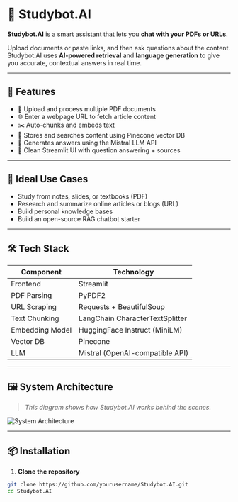 # 🤖 Studybot.AI

**Studybot.AI** is a smart assistant that lets you **chat with your PDFs or URLs**.

Upload documents or paste links, and then ask questions about the content. Studybot.AI uses **AI-powered retrieval** and **language generation** to give you accurate, contextual answers in real time.

---

## 🧠 Features

- 📄 Upload and process multiple PDF documents
- 🌐 Enter a webpage URL to fetch article content
- ✂️ Auto-chunks and embeds text
- 📌 Stores and searches content using Pinecone vector DB
- 🤖 Generates answers using the Mistral LLM API
- 💬 Clean Streamlit UI with question answering + sources

---

## 🎯 Ideal Use Cases

- Study from notes, slides, or textbooks (PDF)
- Research and summarize online articles or blogs (URL)
- Build personal knowledge bases
- Build an open-source RAG chatbot starter

---

## 🛠️ Tech Stack

| Component       | Technology                               |
|----------------|-------------------------------------------|
| Frontend        | Streamlit                                |
| PDF Parsing     | PyPDF2                                   |
| URL Scraping    | Requests + BeautifulSoup                 |
| Text Chunking   | LangChain CharacterTextSplitter          |
| Embedding Model | HuggingFace Instruct (MiniLM)            |
| Vector DB       | Pinecone                                  |
| LLM             | Mistral (OpenAI-compatible API)          |

---

## 🖼️ System Architecture

> _This diagram shows how Studybot.AI works behind the scenes._

![System Architecture](github.com/Shaun-Roy/Studyboi.AI/blob/main/Data%20Flow%20Diagram%20Whiteboard%20in%20Dark%20Yellow%20Light%20Yellow%20Black%20Monochromatic%20Style.png)

---

## 📦 Installation

1. **Clone the repository**

```bash
git clone https://github.com/yourusername/Studybot.AI.git
cd Studybot.AI
